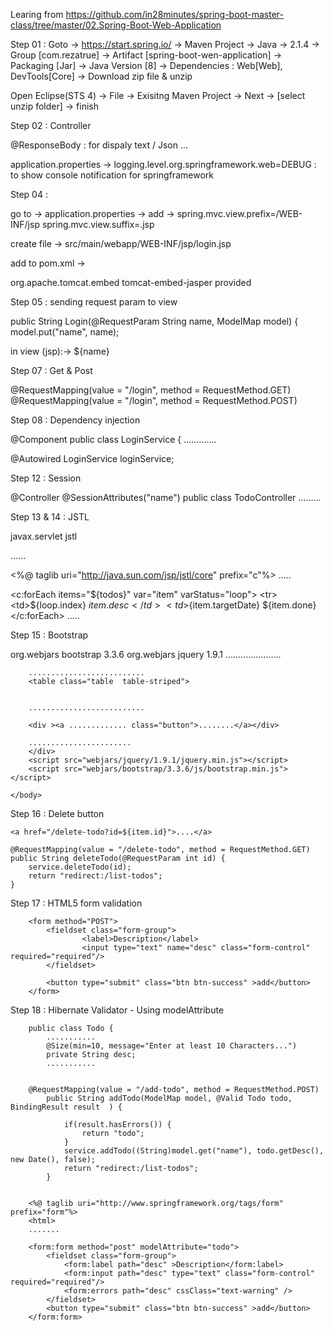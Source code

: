 Learing from https://github.com/in28minutes/spring-boot-master-class/tree/master/02.Spring-Boot-Web-Application

Step 01 : 
Goto -> https://start.spring.io/ -> Maven Project -> Java -> 2.1.4 -> Group [com.rezatrue] -> Artifact [spring-boot-wen-application] -> Packaging [Jar] -> Java Version [8] -> Dependencies : Web[Web], DevTools[Core] -> Download zip file & unzip
 
Open Eclipse(STS 4) -> File -> Exisitng Maven Project -> Next -> [select unzip folder] -> finish


Step 02 : Controller 

@ResponseBody : for dispaly text / Json ...

application.properties -> logging.level.org.springframework.web=DEBUG : to show console notification for springframework

Step 04 : 

go to -> application.properties -> add ->
spring.mvc.view.prefix=/WEB-INF/jsp 
spring.mvc.view.suffix=.jsp

create file -> src/main/webapp/WEB-INF/jsp/login.jsp

add to pom.xml ->

<dependency>
	<groupId>org.apache.tomcat.embed</groupId>
	<artifactId>tomcat-embed-jasper</artifactId>
	<scope>provided</scope>
</dependency>


Step 05 : sending request param to view

public String Login(@RequestParam String name, ModelMap model) {
		model.put("name", name);
	
in view (jsp):-> ${name}	

Step 07 : Get & Post 

@RequestMapping(value = "/login", method = RequestMethod.GET)
@RequestMapping(value = "/login", method = RequestMethod.POST)

Step 08 : Dependency injection

@Component
public class LoginService {
.............

@Autowired
LoginService loginService; 

Step 12 : Session

@Controller
@SessionAttributes("name")
public class TodoController
.........

Step 13 & 14 : JSTL

<dependency>
	<groupId>javax.servlet</groupId>
	<artifactId>jstl</artifactId>
</dependency>

......

<%@ taglib uri="http://java.sun.com/jsp/jstl/core" prefix="c"%>
.....

<c:forEach items="${todos}" var="item" varStatus="loop">
	<tr>
		<td>${loop.index}</td>
		<td>${item.desc}</td>
		<td>${item.targetDate}</td>
		<td>${item.done}</td>
	</tr>
</c:forEach>
.....

Step 15 : Bootstrap

<dependency>
	<groupId>org.webjars</groupId>
	<artifactId>bootstrap</artifactId>
	<version>3.3.6</version>
</dependency>
<dependency>
	<groupId>org.webjars</groupId>
	<artifactId>jquery</artifactId>
	<version>1.9.1</version>
</dependency>


<html>
	<head>
		......................
		<link href="webjars/bootstrap/3.3.6/css/bootstrap.min.css" rel="stylesheet">
	</head>
	<body>
		<div class="container">
		
		..........................
		<table class="table  table-striped">
		
		
		..........................
		
		<div ><a ............. class="button">........</a></div>
		
		.......................
		</div>
		<script src="webjars/jquery/1.9.1/jquery.min.js"></script>
	    <script src="webjars/bootstrap/3.3.6/js/bootstrap.min.js"></script>
		
	</body>	

Step 16 : Delete button

	<a href="/delete-todo?id=${item.id}">....</a>

	@RequestMapping(value = "/delete-todo", method = RequestMethod.GET)
	public String deleteTodo(@RequestParam int id) {
		service.deleteTodo(id);
		return "redirect:/list-todos";
	}
	
	
Step 17 : HTML5 form validation

		<form method="POST">
			<fieldset class="form-group">
					<label>Description</label>
					<input type="text" name="desc" class="form-control"  required="required"/>
			</fieldset>
			
			<button type="submit" class="btn btn-success" >add</button>
		</form>
		
Step 18 : Hibernate Validator - Using modelAttribute 

		public class Todo {
			...........
			@Size(min=10, message="Enter at least 10 Characters...")
			private String desc;
			...........
	

		@RequestMapping(value = "/add-todo", method = RequestMethod.POST)
			public String addTodo(ModelMap model, @Valid Todo todo, BindingResult result  ) {
				
				if(result.hasErrors()) {
					return "todo";
				}
				service.addTodo((String)model.get("name"), todo.getDesc(), new Date(), false);
				return "redirect:/list-todos";
			}
	
	
		<%@ taglib uri="http://www.springframework.org/tags/form" prefix="form"%>
		<html>
		.......

		<form:form method="post" modelAttribute="todo">
			<fieldset class="form-group">
				<form:label path="desc" >Description</form:label>
				<form:input path="desc" type="text" class="form-control" required="required"/>
				<form:errors path="desc" cssClass="text-warning" />
			</fieldset>
			<button type="submit" class="btn btn-success" >add</button>
		</form:form>

